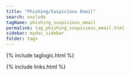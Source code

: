 ```yaml
---
title: "Phishing/Suspicious Email"
search: exclude
tagName: phishing_suspicious_email
permalink: tag_phishing_suspicious_email.html
sidebar: mydoc_sidebar
folder: tags
---
```

{% include taglogic.html %}

{% include links.html %}
